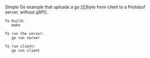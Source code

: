 Simple Go example that uploads a go [][]byte from client to a Protobuf server, without gRPC.

```
To build:
   make

To run the server:
   go run server

To run client:
   go run client
```
